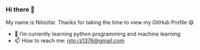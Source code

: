 ### Hi there 👋

My name is Niloofar. Thanks for taking the time to view my GitHub Profile 😄

- 🌱 I’m currently learning python programming and machine learning
- 📫 How to reach me: nilo.rz1376@gmail.com
